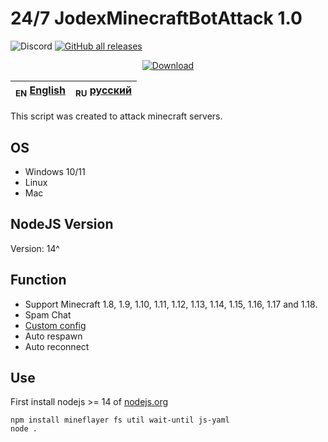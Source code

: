 # 24/7 JodexMinecraftBotAttack 1.0

<img alt="Discord" src="https://img.shields.io/discord/860809265689788447?label=discord&logo=Discord"> [<img alt="GitHub all releases" src="https://img.shields.io/github/downloads/JodexIndustries/JMBA/total?label=downloads">](https://img.shields.io/github/downloads/JodexIndustries/JMBA/total?label=downloads)

<div align="center">
    <a href="https://github.com/JodexIndustries/JMBA/releases/latest"><img alt="Download" src="https://img.shields.io/badge/-DOWNLOAD_LATEST_RELEASE_(CLICK)-blue?style=for-the-badge"/></a>
</div>

| <sub>EN</sub> [English](README.md) | <sub>RU</sub> [русский](README_RU.md) |
|------------------------------------|---------------------------------------|

This script was created to attack minecraft servers.

## OS

* Windows 10/11
* Linux
* Mac

## NodeJS Version

Version: 14^

## Function

* Support Minecraft 1.8, 1.9, 1.10, 1.11, 1.12, 1.13, 1.14, 1.15, 1.16, 1.17 and 1.18.
* Spam Chat
* [Custom config](config.yaml)
* Auto respawn
* Auto reconnect

## Use
First install nodejs >= 14 of [nodejs.org](https://nodejs.org/)

```
npm install mineflayer fs util wait-until js-yaml
node .
```
